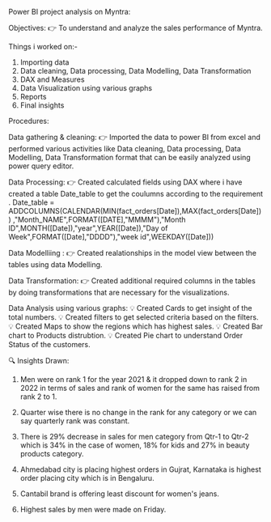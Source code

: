 Power BI project analysis on Myntra:

Objectives:
👉 To understand and analyze the sales performance of Myntra. 

Things i worked on:-
1. Importing data
2. Data cleaning, Data processing, Data Modelling, Data Transformation
3. DAX and Measures
4. Data Visualization using various graphs
5. Reports
6. Final insights

Procedures:

Data gathering & cleaning: 
👉 Imported the data to power BI from excel and performed various activities like Data cleaning, Data processing, Data Modelling, Data Transformation format that can be easily analyzed using power query editor.

Data Processing: 
👉 Created calculated fields using DAX where i have created a table Date_table to get the coulumns according to the requirement .
Date_table = ADDCOLUMNS(CALENDAR(MIN(fact_orders[Date]),MAX(fact_orders[Date])) ,"Month_NAME",FORMAT([DATE],"MMMM"),"Month ID",MONTH([Date]),"year",YEAR([Date]),"Day of Week",FORMAT([Date],"DDDD"),"week id",WEEKDAY([Date]))

Data Modelliing :
👉 Created realationships in the model view between the tables using data Modelling. 

Data Transformation:
👉 Created additional required columns in the tables by doing transformations that are necessary for the visualizations.

Data Analysis using various graphs:
💡 Created Cards to get insight of the total numbers.
💡 Created filters to get selected criteria based on the filters.
💡 Created Maps to show the regions which has highest sales.
💡 Created Bar chart to Products distrubtion.
💡 Created Pie chart to understand Order Status of the customers.

🔍 Insights Drawn:

1. Men were on rank 1 for the year 2021 & it dropped down to rank 2 in 2022 in terms of sales and rank of women for the same has raised from rank 2 to 1.

2. Quarter wise there is no change in the rank for any category or we can say quarterly rank was constant.

3. There is 29% decrease in sales for men category from Qtr-1 to Qtr-2 which is 34% in the case of women, 18% for kids and 27% in beauty products category.

4. Ahmedabad city is placing highest orders in Gujrat, Karnataka is highest order placing city which is in Bengaluru.

5. Cantabil brand is offering least discount for women's jeans.

6. Highest sales by men were made on Friday.
